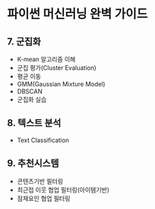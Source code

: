파이썬 머신러닝 완벽 가이드
=============================
## 7. 군집화
- K-mean 알고리즘 이해
- 군집 평가(Cluster Evaluation)
- 평균 이동
- GMM(Gaussian Mixture Model)
- DBSCAN
- 군집화 실습
    
## 8. 텍스트 분석
- Text Classification

## 9. 추천시스템
- 콘텐츠기반 필터링
- 최근접 이웃 협업 필터링(아이템기반)
- 잠재요인 협업 필터링

